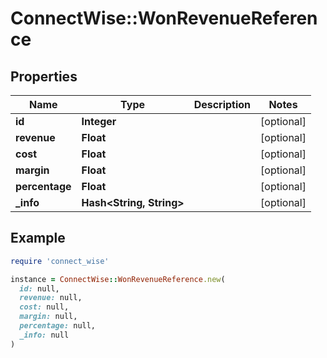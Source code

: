 # ConnectWise::WonRevenueReference

## Properties

| Name | Type | Description | Notes |
| ---- | ---- | ----------- | ----- |
| **id** | **Integer** |  | [optional] |
| **revenue** | **Float** |  | [optional] |
| **cost** | **Float** |  | [optional] |
| **margin** | **Float** |  | [optional] |
| **percentage** | **Float** |  | [optional] |
| **_info** | **Hash&lt;String, String&gt;** |  | [optional] |

## Example

```ruby
require 'connect_wise'

instance = ConnectWise::WonRevenueReference.new(
  id: null,
  revenue: null,
  cost: null,
  margin: null,
  percentage: null,
  _info: null
)
```

